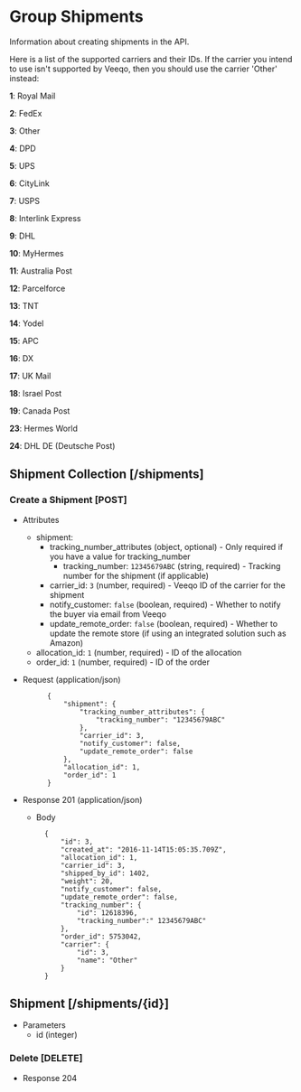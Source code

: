 # Group Shipments

Information about creating shipments in the API.

Here is a list of the supported carriers and their IDs. If the carrier you intend to use isn't supported by Veeqo, then you should use the carrier 'Other' instead:

**1**: Royal Mail

**2**: FedEx

**3**: Other

**4**: DPD

**5**: UPS

**6**: CityLink

**7**: USPS

**8**: Interlink Express

**9**: DHL

**10**: MyHermes

**11**: Australia Post

**12**: Parcelforce

**13**: TNT

**14**: Yodel

**15**: APC

**16**: DX

**17**: UK Mail

**18**: Israel Post

**19**: Canada Post

**23**: Hermes World

**24**: DHL DE (Deutsche Post)

## Shipment Collection [/shipments]

### Create a Shipment [POST]

+ Attributes
    + shipment:
        + tracking_number_attributes (object, optional) - Only required if you have a value for tracking_number
            + tracking_number: `12345679ABC` (string, required) - Tracking number for the shipment (if applicable)
        + carrier_id: `3` (number, required) - Veeqo ID of the carrier for the shipment
        + notify_customer: `false` (boolean, required) - Whether to notify the buyer via email from Veeqo
        + update_remote_order: `false` (boolean, required) - Whether to update the remote store (if using an integrated solution such as Amazon)
    + allocation_id: `1` (number, required) - ID of the allocation
    + order_id: `1` (number, required) - ID of the order

+ Request (application/json)

            {
                "shipment": {
                    "tracking_number_attributes": {
                        "tracking_number": "12345679ABC"
                    },
                    "carrier_id": 3,
                    "notify_customer": false,
                    "update_remote_order": false
                },
                "allocation_id": 1,
                "order_id": 1
            }

+ Response 201 (application/json)

    + Body

            {
                "id": 3,
                "created_at": "2016-11-14T15:05:35.709Z",
                "allocation_id": 1,
                "carrier_id": 3,
                "shipped_by_id": 1402,
                "weight": 20,
                "notify_customer": false,
                "update_remote_order": false,
                "tracking_number": {
                    "id": 12618396,
                    "tracking_number":" 12345679ABC"
                },
                "order_id": 5753042,
                "carrier": {
                    "id": 3,
                    "name": "Other"
                }
            }

## Shipment [/shipments/{id}]

+ Parameters
    + id (integer)

### Delete [DELETE]

+ Response 204
